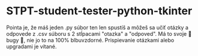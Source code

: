 # STPT-student-tester-python-tkinter

Pointa je, že máš jeden .py súbor ten len spustíš a môžeš sa učiť otázky a odpovede z .csv súboru s 2 stĺpacami "otazka"
a "odpoved". Má to svoje :bug: bugy :bug:, nie jo to na 100% blbuvzdorné. Prispievanie otázkami alebo upgradami je vítané.
